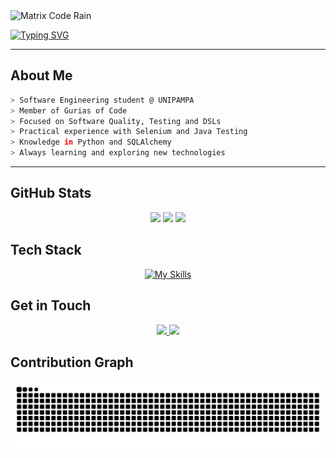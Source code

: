 <img src="https://media1.giphy.com/media/v1.Y2lkPTc5MGI3NjExa2Eybmd2Y2RtamZhNGdnYWlvZTZvMzh6ZG5ucXk0NXNpdzRycjFnbyZlcD12MV9pbnRlcm5hbF9naWZfYnlfaWQmY3Q9Zw/10zxDv7Hv5RF9C/giphy.gif" width="100%" height="250px" alt="Matrix Code Rain">

[![Typing SVG](https://readme-typing-svg.herokuapp.com?font=Fira+Code&pause=1000&color=3CB371&width=500&lines=Hi,+I+am+Ana)](https://git.io/typing-svg) 

---
## About Me  

```bash
> Software Engineering student @ UNIPAMPA
> Member of Gurias of Code
> Focused on Software Quality, Testing and DSLs
> Practical experience with Selenium and Java Testing
> Knowledge in Python and SQLAlchemy
> Always learning and exploring new technologies
```
---


## GitHub Stats

<div align="center">
  <img height="130em" src="https://github-readme-stats.vercel.app/api?username=apoltronieri&show_icons=true&bg_color=000000&title_color=3CB371&text_color=FFFFFF&icon_color=3CB371&border_color=4682B4&hide_border=false"/>
  <img height="130em" src="https://streak-stats.demolab.com?user=apoltronieri&background=000000&ring=3CB371&fire=3CB371&currStreakLabel=4682B4&sideNums=FFFFFF&currStreakNum=3CB371&sideLabels=3CB371&dates=8B8B8B&hide_border=false"/>
  <img height="130em" src="https://github-readme-stats.vercel.app/api/top-langs/?username=apoltronieri&layout=compact&bg_color=000000&title_color=3CB371&text_color=FFFFFF&icon_color=3CB371&border_color=4682B4&hide_border=false"/>
</div>

## Tech Stack  

<div align="center">
  
[![My Skills](https://skillicons.dev/icons?i=java,spring,python,selenium,mysql,postgres,docker,git,github,sqlite)](https://skillicons.dev)

</div>

## Get in Touch  

<div align="center">

  <a href="mailto:poltronierianacarolina@gmail.com">
    <img src="https://img.shields.io/badge/Outlook-3CB371?style=for-the-badge&logo=microsoft-outlook&logoColor=white" />
  </a>
  
  <a href="https://www.linkedin.com/in/ana-carolina-poltronieri-rodrigues-033243360">
    <img src="https://img.shields.io/badge/LinkedIn-4682B4?style=for-the-badge&logo=linkedin&logoColor=white" />
  </a>

</div>

##  Contribution Graph  

<picture align="center">
  <source media="(prefers-color-scheme: dark)" srcset="https://raw.githubusercontent.com/apoltronieri/apoltronieri/output/github-contribution-grid-snake-dark.svg">
  <source media="(prefers-color-scheme: light)" srcset="https://raw.githubusercontent.com/apoltronieri/apoltronieri/output/github-contribution-grid-snake.svg">
  <img align="center" alt="github contribution grid snake animation" src="https://raw.githubusercontent.com/apoltronieri/apoltronieri/output/github-contribution-grid-snake.svg">
</picture>

